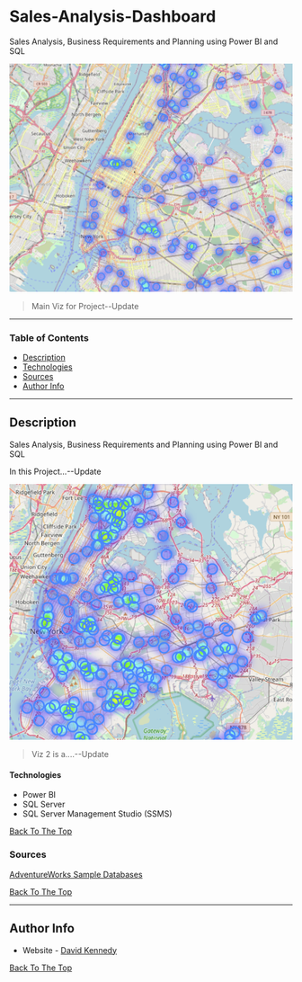 # Sales-Analysis-Dashboard
Sales Analysis, Business Requirements and Planning using  Power BI and SQL


![Viz1](https://github.com/dekennedy/NYC-Motor-Vehicle-Collisions/blob/main/Map%201.PNG)
> Main Viz for Project--Update




---

### Table of Contents

- [Description](#description)
- [Technologies](#Technologies)
- [Sources](#Sources)
- [Author Info](#author-info)

---

## Description
Sales Analysis, Business Requirements and Planning using Power BI and SQL

In this Project...--Update







![Viz 2](https://github.com/dekennedy/NYC-Motor-Vehicle-Collisions/blob/main/Map%202.PNG)
> Viz 2 is a....--Update





#### Technologies

- Power BI
- SQL Server
- SQL Server Management Studio (SSMS)

[Back To The Top](#Sales-Analysis-Dashboard)

### Sources

[AdventureWorks Sample Databases](https://docs.microsoft.com/en-us/sql/samples/adventureworks-install-configure?view=sql-server-ver15&tabs=ssms)


[Back To The Top](#Sales-Analysis-Dashboard)

---

## Author Info

- Website - [David Kennedy](https://linkedin.com/in/david-e-kennedy)

[Back To The Top](#Sales-Analysis-Dashboard)

